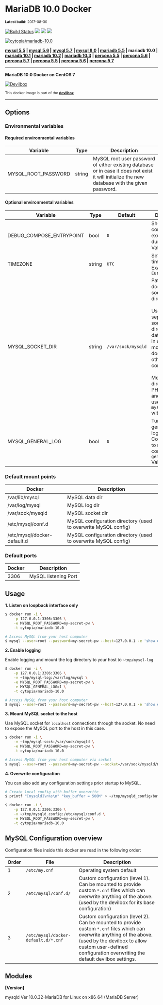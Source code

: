 # MariaDB 10.0 Docker

<small>**Latest build:** 2017-08-30</small>

[![Build Status](https://travis-ci.org/cytopia/docker-mariadb-10.0.svg?branch=master)](https://travis-ci.org/cytopia/docker-mariadb-10.0) [![](https://images.microbadger.com/badges/version/cytopia/mariadb-10.0.svg)](https://microbadger.com/images/cytopia/mariadb-10.0 "mariadb-10.0") [![](https://images.microbadger.com/badges/image/cytopia/mariadb-10.0.svg)](https://microbadger.com/images/cytopia/mariadb-10.0 "mariadb-10.0") [![](https://images.microbadger.com/badges/license/cytopia/mariadb-10.0.svg)](https://microbadger.com/images/cytopia/mariadb-10.0 "mariadb-10.0")

[![cytopia/mariadb-10.0](http://dockeri.co/image/cytopia/mariadb-10.0)](https://hub.docker.com/r/cytopia/mariadb-10.0/)

**[mysql 5.5](https://github.com/cytopia/docker-mysql-5.5) | [mysql 5.6](https://github.com/cytopia/docker-mysql-5.6) | [mysql 5.7](https://github.com/cytopia/docker-mysql-5.7) | [mysql 8.0](https://github.com/cytopia/docker-mysql-8.0) | [mariadb 5.5](https://github.com/cytopia/docker-mariadb-5.5) | mariadb 10.0 | [mariadb 10.1](https://github.com/cytopia/docker-mariadb-10.1) | [mariadb 10.2](https://github.com/cytopia/docker-mariadb-10.2) | [mariadb 10.3](https://github.com/cytopia/docker-mariadb-10.3) | [percona 5.5](https://github.com/cytopia/docker-percona-5.5) | [percona 5.6](https://github.com/cytopia/docker-percona-5.6) | [percona 5.7](https://github.com/cytopia/docker-percona-5.7) | [percona 5.5](https://github.com/cytopia/docker-percona-5.5) | [percona 5.6](https://github.com/cytopia/docker-percona-5.6) | [percona 5.7](https://github.com/cytopia/docker-percona-5.7)**

----

**MariaDB 10.0 Docker on CentOS 7**

[![Devilbox](https://raw.githubusercontent.com/cytopia/devilbox/master/.devilbox/www/htdocs/assets/img/devilbox_80.png)](https://github.com/cytopia/devilbox)

<sub>This docker image is part of the **[devilbox](https://github.com/cytopia/devilbox)**</sub>

----

## Options

### Environmental variables

#### Required environmental variables

| Variable | Type | Description |
|----------|------|-------------|
| MYSQL_ROOT_PASSWORD | string | MySQL root user password of either existing database or in case it does not exist it will initialize the new database with the given password. |

#### Optional environmental variables

| Variable | Type | Default | Description |
|----------|------|---------|-------------|
| DEBUG_COMPOSE_ENTRYPOINT | bool | `0` | Show shell commands executed during start.<br/>Value: `0` or `1` |
| TIMEZONE | string | `UTC` | Set docker OS timezone.<br/>Example: `Europe/Berlin` |
| MYSQL_SOCKET_DIR | string | `/var/sock/mysqld` | Path inside the docker to the socket directory.<br/><br/>Used to separate socket directory from data directory in order to mount it to the docker host or other docker containers.<br/><br/>Mount this directory to a PHP container and be able to use `mysqli_connect` with `localhost`. |
| MYSQL_GENERAL_LOG | bool | `0` | Turn on or off general logging<br/>Corresponds to mysql config: `general-log`<br/>Value: `0` or `1` |

### Default mount points

| Docker | Description |
|--------|-------------|
| /var/lib/mysql | MySQL data dir |
| /var/log/mysql | MySQL log dir |
| /var/sock/mysqld | MySQL socket dir |
| /etc/mysql/conf.d | MySQL configuration directory (used to overwrite MySQL config) |
| /etc/mysql/docker-default.d | MySQL configuration directory (used to overwrite MySQL config) |

### Default ports

| Docker | Description |
|--------|-------------|
| 3306   | MySQL listening Port |

## Usage

**1. Listen on loopback interface only**

```bash
$ docker run -i \
    -p 127.0.0.1:3306:3306 \
    -e MYSQL_ROOT_PASSWORD=my-secret-pw \
    -t cytopia/mariadb-10.0

# Access MySQL from your host computer
$ mysql --user=root --password=my-secret-pw --host=127.0.0.1 -e 'show databases;'
```

**2. Enable logging**

Enable logging and mount the log directory to your host to `~tmp/mysql-log`
```bash
$ docker run -i \
    -p 127.0.0.1:3306:3306 \
    -v ~tmp/mysql-log:/var/log/mysql \
    -e MYSQL_ROOT_PASSWORD=my-secret-pw \
    -e MYSQL_GENERAL_LOG=1 \
    -t cytopia/mariadb-10.0

# Access MySQL from your host computer
$ mysql --user=root --password=my-secret-pw --host=127.0.0.1 -e 'show databases;'
```

**3. Mount MySQL socket to the host**

Use MySQL socket for `localhost` connections through the socket. No need to expose the MySQL port to the host in this case.
```bash
$ docker run -i \
    -v ~tmp/mysql-sock:/var/sock/mysqld \
    -e MYSQL_ROOT_PASSWORD=my-secret-pw \
    -t cytopia/mariadb-10.0

# Access MySQL from your host computer via socket
$ mysql --user=root --password=my-secret-pw --socket=/var/sock/mysqld/mysqld.sock -e 'show databases;'
```

**4. Overwrite configuration**

You can also add any configuration settings prior startup to MySQL.
```bash
# Create local config with buffer overwrite
$ printf "[mysqld]\n%s\n" "key_buffer = 500M" > ~/tmp/mysqld_config/buffer.cnf

$ docker run -i \
    -p 127.0.0.1:3306:3306 \
    -v ~/tmp/mysqld_config:/etc/mysql/conf.d \
    -e MYSQL_ROOT_PASSWORD=my-secret-pw \
    -t cytopia/mariadb-10.0
```

## MySQL Configuration overview

Configuration files inside this docker are read in the following order:

| Order | File | Description |
|-------|------|-------------|
| 1     | `/etc/my.cnf` | Operating system default |
| 2     | `/etc/mysql/conf.d/` | Custom configuration (level 1). Can be mounted to provide custom `*.cnf` files which can overwrite anything of the above. (used by the devilbox for its base configuration) |
| 3     | `/etc/mysql/docker-default.d/*.cnf` | Custom configuration (level 2). Can be mounted to provide custom `*.cnf` files which can overwrite anything of the above. (used by the devilbox to allow custom user-defined configuration overwriting the default devilbox settings. |


## Modules

**[Version]**

mysqld  Ver 10.0.32-MariaDB for Linux on x86_64 (MariaDB Server)
